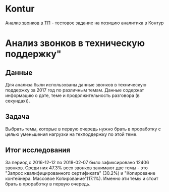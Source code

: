 # Kontur
[Анализ звонков в ТП](test_task_analyst_kontur) - тестовое задание на позицию аналитика в Контур
<br>
# Анализ звонков в техническую поддержку"

## Данные
Для анализа были использованы данные звонков в техническую поддержку за 2017 год по различным темам. Данные содержат информацию о дате, теме и продолжительность разговора (в секундах)). 

## Задача
Выбрать темы, которые в первую очередь нужно брать в проработку с целью уменьшения нагрузки на техподдержку по этой теме.

## Итог исследования
За период с 2016-12-12 по 2018-02-07 было зафиксировано 12406 звонков. Среди них 47.3% всех звонков занимают две темы - это "Запрос квалифицированного сертификата" (30.2%) и "Копирование контейнера. Массовое Копирование"(17.1%). Именно эти темы и стоит брать в проработку в первую очередь. 


